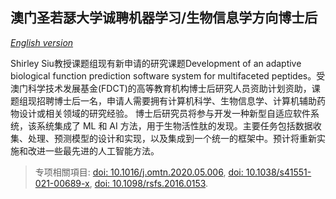 ## 澳门圣若瑟大学诚聘机器学习/生物信息学方向博士后 

*[English version](vacancy.md)*

Shirley Siu教授课题组现有新申请的研究课题Development of an adaptive biological function prediction software system for multifaceted peptides。受澳门科学技术发展基金(FDCT)的高等教育机构博士后研究人员资助计划资助，课题组现招聘博士后一名，申请人需要拥有计算机科学、生物信息学、计算机辅助药物设计或相关领域的研究经验。
博士后研究员将参与开发一种新型自适应软件系统，该系统集成了 ML 和 AI 方法，用于生物活性肽的发现。主要任务包括数据收集、处理、预测模型的设计和实现，以及集成到一个统一的框架中。预计将重新实施和改进一些最先进的人工智能方法。

> 专项相關項目:  [doi: 10.1016/j.omtn.2020.05.006](https://doi.org/10.1016/j.omtn.2020.05.006), [doi: 10.1038/s41551-021-00689-x](https://doi.org/10.1038/s41551-021-00689-x), [doi: 10.1098/rsfs.2016.0153](https://doi.org/10.1098/rsfs.2016.0153).
